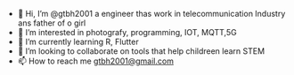 - 👋 Hi, I’m @gtbh2001 a engineer thas work in telecommunication Industry ans father of o girl
- 👀 I’m interested in photografy, programming, IOT, MQTT,5G
- 🌱 I’m currently learning R, Flutter
- 💞️ I’m looking to collaborate on tools that help childreen learn STEM
- 📫 How to reach me gtbh2001@gmail.com

<!---
gtbh2001/gtbh2001 is a ✨ special ✨ repository because its `README.md` (this file) appears on your GitHub profile.
You can click the Preview link to take a look at your changes.
--->
